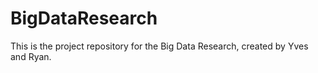 # BigDataResearch
This is the project repository for the Big Data Research, created by Yves and Ryan.
